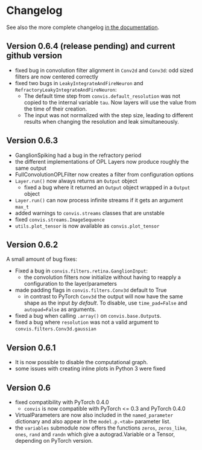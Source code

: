 Changelog
==========

See also the more complete changelog [in the documentation](https://jahuth.github.io/convis/changelog.html).


Version 0.6.4 (release pending) and current github version
-----------------------------------------------------------

  - fixed bug in convolution filter alignment in `Conv2d` and `Conv3d`: odd sized filters are now centered correctly
  - fixed two bugs in `LeakyIntegrateAndFireNeuron` and `RefractoryLeakyIntegrateAndFireNeuron`:
      + The default time step from `convis.default_resolution` was not copied to the internal variable `tau`. Now layers will use the value from the time of their creation.
      + The input was not normalized with the step size, leading to different results when changing the resolution and leak simultaneously.


Version 0.6.3
--------------

 - GanglionSpiking had a bug in the refractory period
 - the different implementations of OPL Layers now produce roughly the same output
 - FullConvolutionOPLFilter now creates a filter from configuration options
 - `Layer.run()` now always returns an `Output` object
     + fixed a bug where it returned an `Output` object wrapped in a `Output` object
 - `Layer.run()` can now process infinite streams if it gets an argument `max_t`
 - added warnings to `convis.streams` classes that are unstable
 - fixed `convis.streams.ImageSequence`
 - `utils.plot_tensor` is now available as `convis.plot_tensor` 

Version 0.6.2
--------------

A small amount of bug fixes:

 - Fixed a bug in `convis.filters.retina.GanglionInput`:
    - the convolution filters now initialize without having to reapply a configuration to the layer/parameters
 - made padding flags in `convis.filters.Conv3d` default to True
    - in contrast to PyTorch `Conv3d` the output will now have the same shape as the input *by default*. To disable, use `time_pad=False` and `autopad=False` as arguments.
 - fixed a bug when calling `.array()` on `convis.base.Output`s.
 - fixed a bug where `resolution` was not a valid argument to `convis.filters.Conv3d.gaussian`

Version 0.6.1
---------------

 - It is now possible to disable the computational graph.
 - some issues with creating inline plots in Python 3 were fixed

Version 0.6
-----------

 - fixed compatibility with PyTorch 0.4.0
    + `convis` is now compatible with PyTorch <= 0.3 and PyTorch 0.4.0
 - VirtualParameters are now also included in the `named_parameter` dictionary and also appear in the `model.p.<tab>` parameter list.
 - the `variables` submodule now offers the functions `zeros`, `zeros_like`, `ones`, `rand` and `randn` which give a autograd.Variable or a Tensor, depending on PyTorch version.